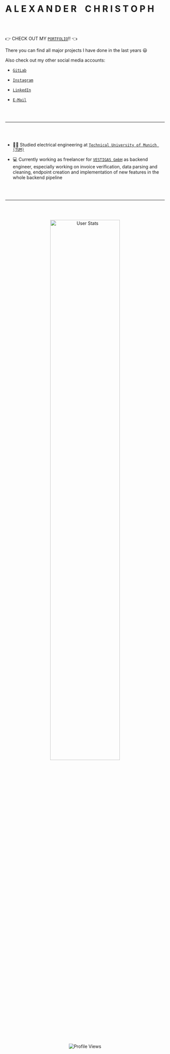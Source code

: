 # A L E X A N D E R &nbsp;&nbsp; C H R I S T O P H

<br></br>

:point_right: CHECK OUT MY [`PORTFOLIO`](https://papstchaka.github.io/myportfolio/)!! :point_left:

There you can find all major projects I have done in the last years :smiley:

Also check out my other social media accounts:

- [`GitLab`](https://gitlab.com/papstchaka)

- [`Instagram`](https://z-p42.www.instagram.com/chaqueezy/)

- [`LinkedIn`](https://www.linkedin.com/in/alex-christoph/)

- [`E-Mail`](mailto:alexander.christoph@tum.de)

<br></br>

----

<br></br>

- :man_student: Studied electrical engineering at [`Technical University of Munich (TUM)`](https://www.tum.de/en/)

- :computer: Currently working as freelancer for [`VESTIGAS GmbH`](https://vestigas.com/) as backend engineer, especially working on invoice verification, data parsing and cleaning, endpoint creation and implementation of new features in the whole backend pipeline

<br></br>

----

<br></br>

<p align="center">
  <img alt="User Stats" src="https://github-stats-alpha.vercel.app/api?username=papstchaka&cc=172f45&tc=6e93b5&ic=6e93b5&bc=bddfff" width="66%"/>
  <br></br>
  <img alt="Profile Views" src="https://komarev.com/ghpvc/?username=papstchaka&style=for-the-badge">
</p>
